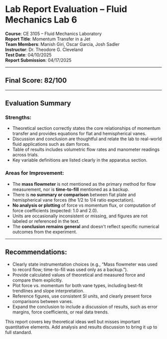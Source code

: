 # Lab Report Evaluation – Fluid Mechanics Lab 6

**Course**: CE 3105 – Fluid Mechanics Laboratory  
**Report Title**: Momentum Transfer in a Jet  
**Team Members**: Manish Giri, Oscar Garcia, Josh Sadler  
**Instructor**: Dr. Theodore G. Cleveland  
**Test Date**: 04/10/2025  
**Report Submission**: 04/17/2025  

---

## Final Score: **82/100**

---

## Evaluation Summary

### Strengths:
- Theoretical section correctly states the core relationships of momentum transfer and provides equations for flat and hemispherical vanes.
- Discussion and conclusion are thoughtful and relate the lab to real-world fluid applications such as dam forces.
- Table of results includes volumetric flow rates and manometer readings across trials.
- Key variable definitions are listed clearly in the apparatus section.

### Areas for Improvement:
- The **mass flowmeter** is not mentioned as the primary method for flow measurement, nor is **time-to-fill** mentioned as a backup.
- There is **no summary or comparison** between flat plate and hemispherical vane forces (the 1/2 to 1/4 ratio expectation).
- **No analysis or plotting** of force vs momentum flux, or computation of force coefficients (expected: 1.0 and 2.0).
- Units are occasionally inconsistent or missing, and figures are not labeled or referenced in the text.
- The **conclusion remains general** and doesn't reflect specific numerical outcomes from the experiment.

---

## Recommendations:
- Clearly state instrumentation choices (e.g., “Mass flowmeter was used to record flow; time-to-fill was used only as a backup.”).
- Provide calculated values of theoretical and measured force and compare them explicitly.
- Plot force vs. momentum for both vane types, including best-fit trendlines and slope interpretation.
- Reference figures, use consistent SI units, and clearly present force comparisons between vanes.
- Expand the conclusion to include a discussion of results, such as error margins, force coefficients, or real data trends.

This report covers key theoretical ideas well but misses important quantitative elements. Add analysis and results discussion to bring it up to full standard.

